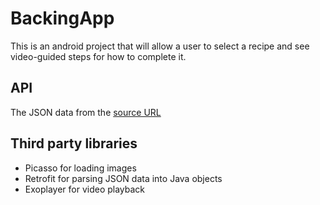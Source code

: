 # BackingApp
This is an android project that will allow a user to select a recipe and see video-guided steps for how to complete it.

## API
The JSON data from the [source URL](https://d17h27t6h515a5.cloudfront.net/topher/2017/May/59121517_baking/baking.json)

## Third party libraries
- Picasso for loading images
- Retrofit for parsing JSON data into Java objects
- Exoplayer for video playback
